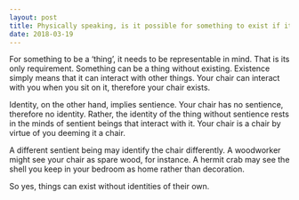 ```yaml
---
layout: post
title: Physically speaking, is it possible for something to exist if it has absolutely no identity?
date: 2018-03-19
---
```


<p>For something to be a ‘thing’, it needs to be representable in mind. That is its only requirement. Something can be a thing without existing. Existence simply means that it can interact with other things. Your chair can interact with you when you sit on it, therefore your chair exists.</p><p>Identity, on the other hand, implies sentience. Your chair has no sentience, therefore no identity. Rather, the identity of the thing without sentience rests in the minds of sentient beings that interact with it. Your chair is a chair by virtue of you deeming it a chair.</p><p>A different sentient being may identify the chair differently. A woodworker might see your chair as spare wood, for instance. A hermit crab may see the shell you keep in your bedroom as home rather than decoration.</p><p>So yes, things can exist without identities of their own.</p>
